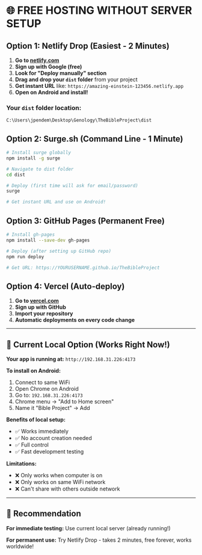 # 🌐 FREE HOSTING WITHOUT SERVER SETUP

## Option 1: Netlify Drop (Easiest - 2 Minutes)

1. **Go to [netlify.com](https://netlify.com)**
2. **Sign up with Google (free)**
3. **Look for "Deploy manually" section**
4. **Drag and drop your `dist` folder** from your project
5. **Get instant URL** like: `https://amazing-einstein-123456.netlify.app`
6. **Open on Android and install!**

### Your `dist` folder location:
```
C:\Users\jpendem\Desktop\Genology\TheBibleProject\dist
```

## Option 2: Surge.sh (Command Line - 1 Minute)

```bash
# Install surge globally
npm install -g surge

# Navigate to dist folder
cd dist

# Deploy (first time will ask for email/password)
surge

# Get instant URL and use on Android!
```

## Option 3: GitHub Pages (Permanent Free)

```bash
# Install gh-pages
npm install --save-dev gh-pages

# Deploy (after setting up GitHub repo)
npm run deploy

# Get URL: https://YOURUSERNAME.github.io/TheBibleProject
```

## Option 4: Vercel (Auto-deploy)

1. **Go to [vercel.com](https://vercel.com)**
2. **Sign up with GitHub**
3. **Import your repository**
4. **Automatic deployments on every code change**

---

## 📱 Current Local Option (Works Right Now!)

**Your app is running at:** `http://192.168.31.226:4173`

**To install on Android:**
1. Connect to same WiFi
2. Open Chrome on Android
3. Go to: `192.168.31.226:4173`
4. Chrome menu → "Add to Home screen"
5. Name it "Bible Project" → Add

**Benefits of local setup:**
- ✅ Works immediately
- ✅ No account creation needed
- ✅ Full control
- ✅ Fast development testing

**Limitations:**
- ❌ Only works when computer is on
- ❌ Only works on same WiFi network
- ❌ Can't share with others outside network

---

## 🎯 Recommendation

**For immediate testing:** Use current local server (already running!)

**For permanent use:** Try Netlify Drop - takes 2 minutes, free forever, works worldwide!

